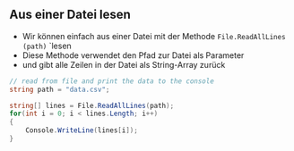 ## Aus einer Datei lesen

* Wir können einfach aus einer Datei mit der Methode `` File.ReadAllLines (path) `` `lesen
* Diese Methode verwendet den Pfad zur Datei als Parameter
* und gibt alle Zeilen in der Datei als String-Array zurück

```csharp
// read from file and print the data to the console
string path = "data.csv";

string[] lines = File.ReadAllLines(path);
for(int i = 0; i < lines.Length; i++)
{
    Console.WriteLine(lines[i]);
}
```
